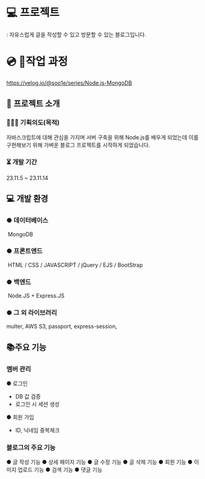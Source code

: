 # 💻 프로젝트
: 자유스럽게 글을 작성할 수 있고 방문할 수 있는 블로그입니다.

# 💿 작업 과정
https://velog.io/@soo1e/series/Node.js-MongoDB



## 🤔 프로젝트 소개
### 🧑‍🤝‍🧑 기획의도(목적)
자바스크립트에 대해 관심을 가지며 서버 구축을 위해 Node.js를 배우게 되었는데 이를 구현해보기 위해 가벼운 블로그 프로젝트를 시작하게 되었습니다.

### ⏳ 개발 기간
23.11.5 ~ 23.11.14

## 💻 개발 환경
### ● 데이터베이스
 MongoDB
### ● 프론트엔드
 HTML / CSS / JAVASCRIPT / jQuery / EJS / BootStrap
### ● 백엔드
 Node.JS + Express.JS
### ● 그 외 라이브러리
multer, AWS S3, passport, express-session, 


## 📚주요 기능
### 멤버 관리

● 로그인
- DB 값 검증
- 로그인 시 세션 생성

● 회원 가입
- ID, 닉네임 중복체크

### 블로그의 주요 기능
● 글 작성 기능
● 상세 페이지 기능
● 글 수정 기능
● 글 삭제 기능
● 회원 기능
● 이미지 업로드 기능
● 검색 기능
● 댓글 기능

